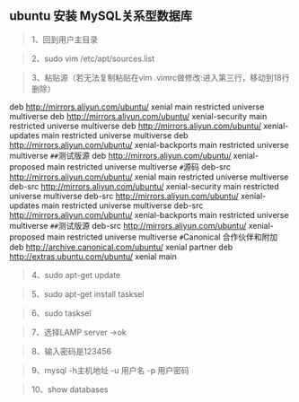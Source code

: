 ## ubuntu **安装** MySQL关系型数据库
> 1、回到用户主目录

> 2、sudo vim /etc/apt/sources.list

>3、粘贴源（若无法复制粘贴在vim .vimrc做修改:进入第三行，移动到18行删除）

deb http://mirrors.aliyun.com/ubuntu/ xenial main restricted universe multiverse
deb http://mirrors.aliyun.com/ubuntu/ xenial-security main restricted universe multiverse
deb http://mirrors.aliyun.com/ubuntu/ xenial-updates main restricted universe multiverse
deb http://mirrors.aliyun.com/ubuntu/ xenial-backports main restricted universe multiverse
`##`测试版源
deb http://mirrors.aliyun.com/ubuntu/ xenial-proposed main restricted universe multiverse
`#`源码
deb-src http://mirrors.aliyun.com/ubuntu/ xenial main restricted universe multiverse
deb-src http://mirrors.aliyun.com/ubuntu/ xenial-security main restricted universe multiverse
deb-src http://mirrors.aliyun.com/ubuntu/ xenial-updates main restricted universe multiverse
deb-src http://mirrors.aliyun.com/ubuntu/ xenial-backports main restricted universe multiverse
`##`测试版源
deb-src http://mirrors.aliyun.com/ubuntu/ xenial-proposed main restricted universe multiverse
`#`Canonical 合作伙伴和附加
deb http://archive.canonical.com/ubuntu/ xenial partner
deb http://extras.ubuntu.com/ubuntu/ xenial main

>4、sudo apt-get update

>5、sudo apt-get install tasksel

>6、sudo tasksel

>7、选择LAMP server ->ok

>8、输入密码是123456

>9、mysql -h主机地址 -u 用户名 -p 用户密码

>10、show databases
